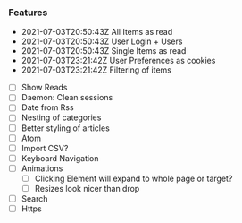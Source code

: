 ### Features

- 2021-07-03T20:50:43Z All Items as read
- 2021-07-03T20:50:43Z User Login + Users
- 2021-07-03T20:50:43Z Single Items as read
- 2021-07-03T23:21:42Z User Preferences as cookies
- 2021-07-03T23:21:42Z Filtering of items
- [ ] Show Reads
- [ ] Daemon: Clean sessions
- [ ] Date from Rss
- [ ] Nesting of categories
- [ ] Better styling of articles
- [ ] Atom
- [ ] Import CSV?
- [ ] Keyboard Navigation
- [ ] Animations
  - [ ] Clicking Element will expand to whole page or target?
  - [ ] Resizes look nicer than drop
- [ ] Search
- [ ] Https

